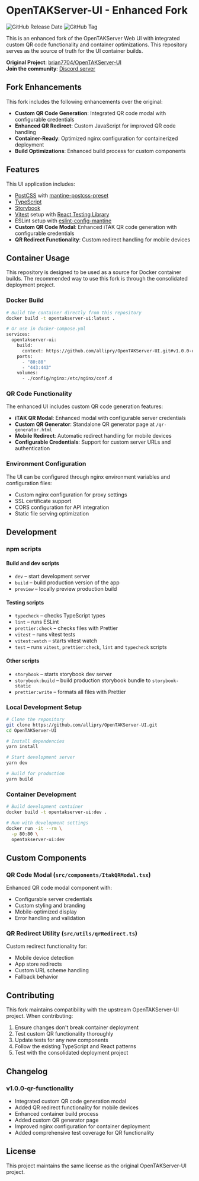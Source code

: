 # OpenTAKServer-UI - Enhanced Fork

![GitHub Release Date](https://img.shields.io/github/release-date/allipry/OpenTAKServer-UI)
![GitHub Tag](https://img.shields.io/github/v/tag/allipry/OpenTAKServer-UI)

This is an enhanced fork of the OpenTAKServer Web UI with integrated custom QR code functionality and container optimizations. This repository serves as the source of truth for the UI container builds.

**Original Project**: [brian7704/OpenTAKServer-UI](https://github.com/brian7704/OpenTAKServer-UI)  
**Join the community**: [Discord server](https://discord.gg/6uaVHjtfXN)

## Fork Enhancements

This fork includes the following enhancements over the original:

- **Custom QR Code Generation**: Integrated QR code modal with configurable credentials
- **Enhanced QR Redirect**: Custom JavaScript for improved QR code handling
- **Container-Ready**: Optimized nginx configuration for containerized deployment
- **Build Optimizations**: Enhanced build process for custom components

## Features

This UI application includes:

- [PostCSS](https://postcss.org/) with [mantine-postcss-preset](https://mantine.dev/styles/postcss-preset)
- [TypeScript](https://www.typescriptlang.org/)
- [Storybook](https://storybook.js.org/)
- [Vitest](https://vitest.dev/) setup with [React Testing Library](https://testing-library.com/docs/react-testing-library/intro)
- ESLint setup with [eslint-config-mantine](https://github.com/mantinedev/eslint-config-mantine)
- **Custom QR Code Modal**: Enhanced iTAK QR code generation with configurable credentials
- **QR Redirect Functionality**: Custom redirect handling for mobile devices

## Container Usage

This repository is designed to be used as a source for Docker container builds. The recommended way to use this fork is through the consolidated deployment project.

### Docker Build

```bash
# Build the container directly from this repository
docker build -t opentakserver-ui:latest .

# Or use in docker-compose.yml
services:
  opentakserver-ui:
    build:
      context: https://github.com/allipry/OpenTAKServer-UI.git#v1.0.0-qr-functionality
    ports:
      - "80:80"
      - "443:443"
    volumes:
      - ./config/nginx:/etc/nginx/conf.d
```

### QR Code Functionality

The enhanced UI includes custom QR code generation features:

- **iTAK QR Modal**: Enhanced modal with configurable server credentials
- **Custom QR Generator**: Standalone QR generator page at `/qr-generator.html`
- **Mobile Redirect**: Automatic redirect handling for mobile devices
- **Configurable Credentials**: Support for custom server URLs and authentication

### Environment Configuration

The UI can be configured through nginx environment variables and configuration files:

- Custom nginx configuration for proxy settings
- SSL certificate support
- CORS configuration for API integration
- Static file serving optimization

## Development

### npm scripts

#### Build and dev scripts

- `dev` – start development server
- `build` – build production version of the app
- `preview` – locally preview production build

#### Testing scripts

- `typecheck` – checks TypeScript types
- `lint` – runs ESLint
- `prettier:check` – checks files with Prettier
- `vitest` – runs vitest tests
- `vitest:watch` – starts vitest watch
- `test` – runs `vitest`, `prettier:check`, `lint` and `typecheck` scripts

#### Other scripts

- `storybook` – starts storybook dev server
- `storybook:build` – build production storybook bundle to `storybook-static`
- `prettier:write` – formats all files with Prettier

### Local Development Setup

```bash
# Clone the repository
git clone https://github.com/allipry/OpenTAKServer-UI.git
cd OpenTAKServer-UI

# Install dependencies
yarn install

# Start development server
yarn dev

# Build for production
yarn build
```

### Container Development

```bash
# Build development container
docker build -t opentakserver-ui:dev .

# Run with development settings
docker run -it --rm \
  -p 80:80 \
  opentakserver-ui:dev
```

## Custom Components

### QR Code Modal (`src/components/ItakQRModal.tsx`)

Enhanced QR code modal component with:
- Configurable server credentials
- Custom styling and branding
- Mobile-optimized display
- Error handling and validation

### QR Redirect Utility (`src/utils/qrRedirect.ts`)

Custom redirect functionality for:
- Mobile device detection
- App store redirects
- Custom URL scheme handling
- Fallback behavior

## Contributing

This fork maintains compatibility with the upstream OpenTAKServer-UI project. When contributing:

1. Ensure changes don't break container deployment
2. Test custom QR functionality thoroughly
3. Update tests for any new components
4. Follow the existing TypeScript and React patterns
5. Test with the consolidated deployment project

## Changelog

### v1.0.0-qr-functionality
- Integrated custom QR code generation modal
- Added QR redirect functionality for mobile devices
- Enhanced container build process
- Added custom QR generator page
- Improved nginx configuration for container deployment
- Added comprehensive test coverage for QR functionality

## License

This project maintains the same license as the original OpenTAKServer-UI project.
